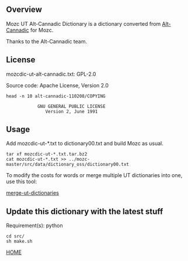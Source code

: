 ## Overview

Mozc UT Alt-Cannadic Dictionary is a dictionary converted from [Alt-Cannadic](https://ja.osdn.net/projects/alt-cannadic/) for Mozc.

Thanks to the Alt-Cannadic team.

## License

mozcdic-ut-alt-cannadic.txt: GPL-2.0

Source code: Apache License, Version 2.0

```
head -n 10 alt-cannadic-110208/COPYING

		    GNU GENERAL PUBLIC LICENSE
		       Version 2, June 1991
```

## Usage

Add mozcdic-ut-*.txt to dictionary00.txt and build Mozc as usual.

```
tar xf mozcdic-ut-*.txt.tar.bz2
cat mozcdic-ut-*.txt >> ../mozc-master/src/data/dictionary_oss/dictionary00.txt
```

To modify the costs for words or merge multiple UT dictionaries into one, use this tool:

[merge-ut-dictionaries](https://github.com/utuhiro78/merge-ut-dictionaries)

## Update this dictionary with the latest stuff

Requirement(s): python

```
cd src/
sh make.sh
```

[HOME](http://linuxplayers.g1.xrea.com/mozc-ut.html)
